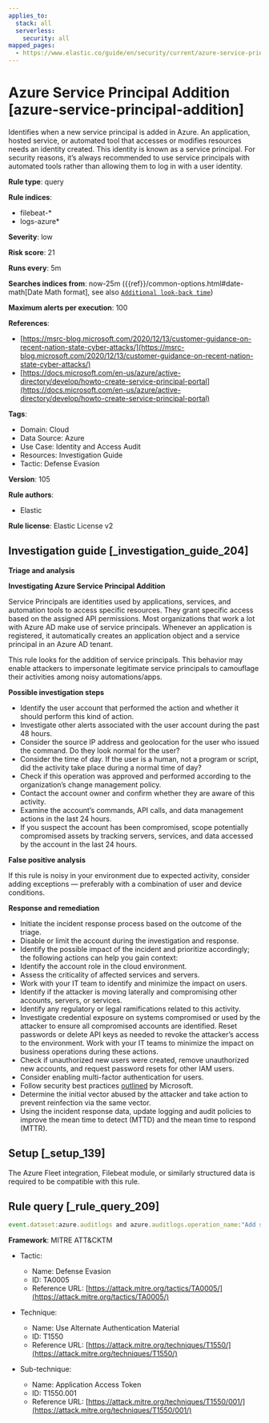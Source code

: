 ```yaml
---
applies_to:
  stack: all
  serverless:
    security: all
mapped_pages:
  - https://www.elastic.co/guide/en/security/current/azure-service-principal-addition.html
---
```


# Azure Service Principal Addition [azure-service-principal-addition]

Identifies when a new service principal is added in Azure. An application, hosted service, or automated tool that accesses or modifies resources needs an identity created. This identity is known as a service principal. For security reasons, it’s always recommended to use service principals with automated tools rather than allowing them to log in with a user identity.

**Rule type**: query

**Rule indices**:

* filebeat-*
* logs-azure*

**Severity**: low

**Risk score**: 21

**Runs every**: 5m

**Searches indices from**: now-25m ({{ref}}/common-options.html#date-math[Date Math format], see also [`Additional look-back time`](docs-content://solutions/security/detect-and-alert/create-detection-rule.md#rule-schedule))

**Maximum alerts per execution**: 100

**References**:

* [https://msrc-blog.microsoft.com/2020/12/13/customer-guidance-on-recent-nation-state-cyber-attacks/](https://msrc-blog.microsoft.com/2020/12/13/customer-guidance-on-recent-nation-state-cyber-attacks/)
* [https://docs.microsoft.com/en-us/azure/active-directory/develop/howto-create-service-principal-portal](https://docs.microsoft.com/en-us/azure/active-directory/develop/howto-create-service-principal-portal)

**Tags**:

* Domain: Cloud
* Data Source: Azure
* Use Case: Identity and Access Audit
* Resources: Investigation Guide
* Tactic: Defense Evasion

**Version**: 105

**Rule authors**:

* Elastic

**Rule license**: Elastic License v2

## Investigation guide [_investigation_guide_204]

**Triage and analysis**

**Investigating Azure Service Principal Addition**

Service Principals are identities used by applications, services, and automation tools to access specific resources. They grant specific access based on the assigned API permissions. Most organizations that work a lot with Azure AD make use of service principals. Whenever an application is registered, it automatically creates an application object and a service principal in an Azure AD tenant.

This rule looks for the addition of service principals. This behavior may enable attackers to impersonate legitimate service principals to camouflage their activities among noisy automations/apps.

**Possible investigation steps**

* Identify the user account that performed the action and whether it should perform this kind of action.
* Investigate other alerts associated with the user account during the past 48 hours.
* Consider the source IP address and geolocation for the user who issued the command. Do they look normal for the user?
* Consider the time of day. If the user is a human, not a program or script, did the activity take place during a normal time of day?
* Check if this operation was approved and performed according to the organization’s change management policy.
* Contact the account owner and confirm whether they are aware of this activity.
* Examine the account’s commands, API calls, and data management actions in the last 24 hours.
* If you suspect the account has been compromised, scope potentially compromised assets by tracking servers, services, and data accessed by the account in the last 24 hours.

**False positive analysis**

If this rule is noisy in your environment due to expected activity, consider adding exceptions — preferably with a combination of user and device conditions.

**Response and remediation**

* Initiate the incident response process based on the outcome of the triage.
* Disable or limit the account during the investigation and response.
* Identify the possible impact of the incident and prioritize accordingly; the following actions can help you gain context:
* Identify the account role in the cloud environment.
* Assess the criticality of affected services and servers.
* Work with your IT team to identify and minimize the impact on users.
* Identify if the attacker is moving laterally and compromising other accounts, servers, or services.
* Identify any regulatory or legal ramifications related to this activity.
* Investigate credential exposure on systems compromised or used by the attacker to ensure all compromised accounts are identified. Reset passwords or delete API keys as needed to revoke the attacker’s access to the environment. Work with your IT teams to minimize the impact on business operations during these actions.
* Check if unauthorized new users were created, remove unauthorized new accounts, and request password resets for other IAM users.
* Consider enabling multi-factor authentication for users.
* Follow security best practices [outlined](https://docs.microsoft.com/en-us/azure/security/fundamentals/identity-management-best-practices) by Microsoft.
* Determine the initial vector abused by the attacker and take action to prevent reinfection via the same vector.
* Using the incident response data, update logging and audit policies to improve the mean time to detect (MTTD) and the mean time to respond (MTTR).


## Setup [_setup_139]

The Azure Fleet integration, Filebeat module, or similarly structured data is required to be compatible with this rule.


## Rule query [_rule_query_209]

```js
event.dataset:azure.auditlogs and azure.auditlogs.operation_name:"Add service principal" and event.outcome:(success or Success)
```

**Framework**: MITRE ATT&CKTM

* Tactic:

    * Name: Defense Evasion
    * ID: TA0005
    * Reference URL: [https://attack.mitre.org/tactics/TA0005/](https://attack.mitre.org/tactics/TA0005/)

* Technique:

    * Name: Use Alternate Authentication Material
    * ID: T1550
    * Reference URL: [https://attack.mitre.org/techniques/T1550/](https://attack.mitre.org/techniques/T1550/)

* Sub-technique:

    * Name: Application Access Token
    * ID: T1550.001
    * Reference URL: [https://attack.mitre.org/techniques/T1550/001/](https://attack.mitre.org/techniques/T1550/001/)



